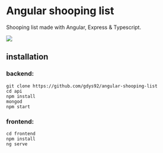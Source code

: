 # Angular shooping list

Shooping list made with Angular, Express & Typescript.

![](./shooping-list.png)
## installation

### backend:
```
git clone https://github.com/gdys92/angular-shooping-list
cd api
npm install
mongod
npm start
```
### frontend:

```
cd frontend
npm install
ng serve
```




